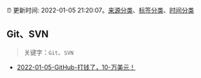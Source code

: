 :alarm_clock: 更新时间: 2022-01-05 21:20:07。[来源分类](../README.md)、[标签分类](../TAGS.md)、[时间分类](../TIMELINE.md)

## Git、SVN


> 关键字：`Git`、`SVN`



- [2022-01-05-GitHub-打钱了，10-万美元！](https://toutiao.io/k/ndfqyy2) 